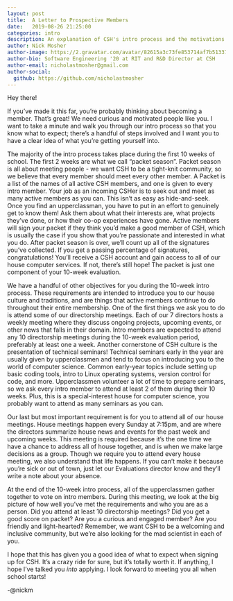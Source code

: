 ```yaml
---
layout: post
title:  A Letter to Prospective Members
date:   2019-08-26 21:25:00
categories: intro
description: An explanation of CSH's intro process and the motivations behind it.
author: Nick Mosher
author-image: https://2.gravatar.com/avatar/82615a3c73fe853714af7b51337a4fac?s=400
author-bio: Software Engineering '20 at RIT and R&D Director at CSH
author-email: nicholastmosher@gmail.com
author-social:
  github: https://github.com/nicholastmosher
---
```


Hey there!

If you’ve made it this far, you’re probably thinking about becoming a member.
That’s great! We need curious and motivated people like you. I want to take a
minute and walk you through our intro process so that you know what to expect;
there’s a handful of steps involved and I want you to have a clear idea of
what you’re getting yourself into.

The majority of the intro process takes place during the first 10 weeks of
school. The first 2 weeks are what we call “packet season”. Packet season is
all about meeting people - we want CSH to be a tight-knit community, so we
believe that every member should meet every other member. A Packet is a list
of the names of all active CSH members, and one is given to every intro member.
Your job as an incoming CSHer is to seek out and meet as many active members
as you can. This isn’t as easy as hide-and-seek. Once you find an upperclassman,
you have to put in an effort to genuinely get to know them! Ask them about what
their interests are, what projects they’ve done, or how their co-op experiences
have gone. Active members will sign your packet if they think you’d make a good
member of CSH, which is usually the case if you show that you’re passionate and
interested in what you do. After packet season is over, we’ll count up all of
the signatures you’ve collected. If you get a passing percentage of signatures,
congratulations! You’ll receive a CSH account and gain access to all of our
house computer services. If not, there’s still hope! The packet is just one
component of your 10-week evaluation.

We have a handful of other objectives for you during the 10-week intro process.
These requirements are intended to introduce you to our house culture and
traditions, and are things that active members continue to do throughout their
entire membership. One of the first things we ask you to do is attend some of
our directorship meetings. Each of our 7 directors hosts a weekly meeting where
they discuss ongoing projects, upcoming events, or other news that falls in
their domain. Intro members are expected to attend any 10 directorship meetings
during the 10-week evaluation period, preferably at least one a week. Another
cornerstone of CSH culture is the presentation of technical seminars! Technical
seminars early in the year are usually given by upperclassmen and tend to focus
on introducing you to the world of computer science. Common early-year topics
include setting up basic coding tools, intro to Linux operating systems,
version control for code, and more. Upperclassmen volunteer a lot of time to
prepare seminars, so we ask every intro member to attend at least 2 of them
during their 10 weeks. Plus, this is a special-interest house for computer
science, you probably want to attend as many seminars as you can.

Our last but most important requirement is for you to attend all of our house
meetings. House meetings happen every Sunday at 7:15pm, and are where the
directors summarize house news and events for the past week and upcoming weeks.
This meeting is required because it’s the one time we have a chance to address
all of house together, and is when we make large decisions as a group. Though
we require you to attend every house meeting, we also understand that life
happens. If you can’t make it because you’re sick or out of town, just let
our Evaluations director know and they’ll write a note about your absence.

At the end of the 10-week intro process, all of the upperclassmen gather
together to vote on intro members. During this meeting, we look at the big
picture of how well you’ve met the requirements and who you are as a person.
Did you attend at least 10 directorship meetings? Did you get a good score on
packet? Are you a curious and engaged member? Are you friendly and
light-hearted? Remember, we want CSH to be a welcoming and inclusive
community, but we’re also looking for the mad scientist in each of you.

I hope that this has given you a good idea of what to expect when signing up
for CSH. It’s a crazy ride for sure, but it’s totally worth it. If anything,
I hope I’ve talked you _into_ applying. I look forward to meeting you all when
school starts!

-@nickm
